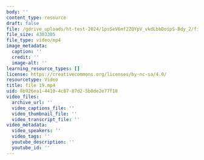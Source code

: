```yaml
---
body: ''
content_type: resource
draft: false
file: /gdrive_uploads/ht-test-2024/1psSeV6mf2ZQYpV_vkdLbbDoipS-Bdy_2/file-19.mp4
file_size: 4303305
file_type: video/mp4
image_metadata:
  caption: ''
  credit: ''
  image-alt: ''
learning_resource_types: []
license: https://creativecommons.org/licenses/by-nc-sa/4.0/
resourcetype: Video
title: file 19.mp4
uid: 8b926ea1-4410-4c87-87d2-5b0de2e77f18
video_files:
  archive_url: ''
  video_captions_file: ''
  video_thumbnail_file: ''
  video_transcript_file: ''
video_metadata:
  video_speakers: ''
  video_tags: ''
  youtube_description: ''
  youtube_id: ''
---
```

